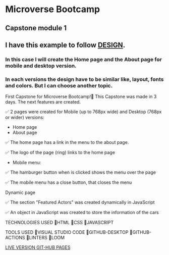# Microverse Bootcamp
## Capstone module 1

## I have this example to follow [DESIGN](https://www.behance.net/gallery/29845175/CC-Global-Summit-2015).

### In this case I will create the Home page and the About page for mobile and desktop version.

### In each versions the design have to be similar like, layout, fonts and colors. But I can choose another topic.

First Capstone for Microverse Bootcamp!🥳
This Capstone was made in 3 days. The next features are created.

✅ 2 pages were created for Mobile (up to 768px wide) and Desktop (768px or wider) versions:

- Home page
- About page

✅ The home page has a link in the menu to the about page.

✅ The logo of the page (ring) links to the home page

- Mobile menu:

✅ The hamburger button when is clicked shows the menu over the page

✅ The mobile menu has a close button, that closes the menu

Dynamic page

✅ The section "Featured Actors" was created dynamically in JavaScript

✅ An object in JavaScript was created to store the information of the cars

TECHNOLOGIES USED
🔷HTML
🔷CSS
🔷JAVASCRIPT

TOOLS USED
💠VISUAL STUDIO CODE
💠GITHUB-DESKTOP
💠GITHUB-ACTIONS
💠LINTERS
💠LOOM

[LIVE VERSION GIT-HUB PAGES](https://bregornoriginal.github.io/capstone-module1/)
